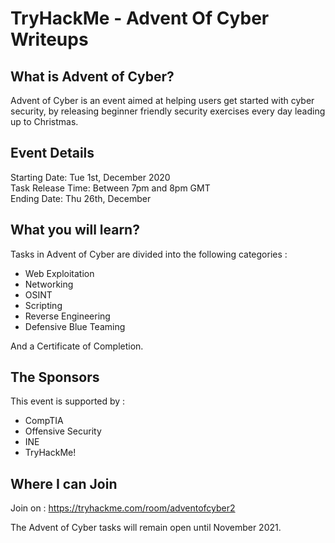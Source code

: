 # TryHackMe - Advent Of Cyber Writeups

## What is Advent of Cyber?

Advent of Cyber is an event aimed at helping users get started with cyber security, by releasing beginner friendly security exercises every day leading up to Christmas.

## Event Details

Starting Date: Tue 1st, December 2020  
Task Release Time: Between 7pm and 8pm GMT  
Ending Date: Thu 26th, December  

## What you will learn?

Tasks in Advent of Cyber are divided into the following categories :

- Web Exploitation
- Networking
- OSINT
- Scripting
- Reverse Engineering
- Defensive Blue Teaming

And a Certificate of Completion.

## The Sponsors

This event is supported by :

- CompTIA
- Offensive Security
- INE
- TryHackMe!

## Where I can Join

Join on : https://tryhackme.com/room/adventofcyber2

The Advent of Cyber tasks will remain open until November 2021.
